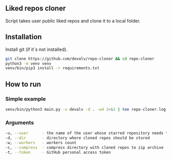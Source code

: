 Liked repos cloner
---

Script takes user public liked repos and clone it to a local folder.

## Installation

Install git (if it`s not installed).

```bash
git clone https://github.com/devalv/repo-cloner && cd repo-cloner
python3 -m venv venv
venv/bin/pip3 install -r requirements.txt
```

## How to run

### Simple example

```bash
venv/bin/python3 main.py -u devalv -d . -w4 2>&1 | tee repo-cloner.log
```

### Arguments
```bash
-u, --user      - the name of the user whose starred repository needs to be cloned
-d, --dir       - directory where cloned repos should be stored
-w, --workers   - workers count
-c, --compress  - compress directory with cloned repos to zip archive
-t, --token     - GitHub personal access token
```
